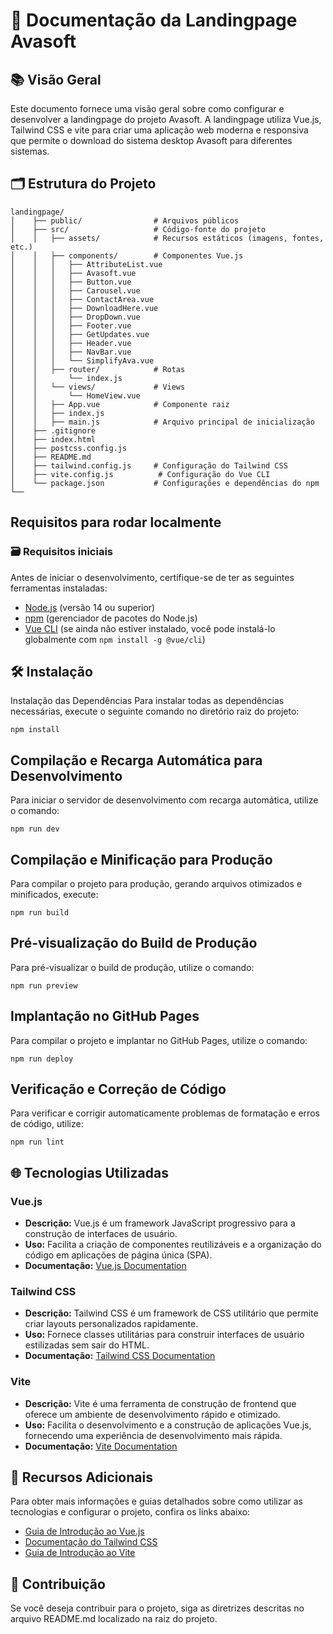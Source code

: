 # 📑 Documentação da Landingpage Avasoft

## 📚 Visão Geral

Este documento fornece uma visão geral sobre como configurar e desenvolver a landingpage do projeto Avasoft. A landingpage utiliza Vue.js, Tailwind CSS e vite para criar uma aplicação web moderna e responsiva que permite o download do sistema desktop Avasoft para diferentes sistemas.

## 🗂 Estrutura do Projeto

    landingpage/
    │    ├── public/                # Arquivos públicos
    │    ├── src/                   # Código-fonte do projeto
    │    │   ├── assets/            # Recursos estáticos (imagens, fontes, etc.)
    │    │   ├── components/        # Componentes Vue.js
    │    │   │   ├── AttributeList.vue
    │    │   │   ├── Avasoft.vue
    │    │   │   ├── Button.vue
    │    │   │   ├── Carousel.vue
    │    │   │   ├── ContactArea.vue
    │    │   │   ├── DownloadHere.vue
    │    │   │   ├── DropDown.vue
    │    │   │   ├── Footer.vue
    │    │   │   ├── GetUpdates.vue
    │    │   │   ├── Header.vue
    │    │   │   ├── NavBar.vue
    │    │   │   └── SimplifyAva.vue
    │    │   ├── router/            # Rotas
    │    │       └── index.js     
    │    │   └── views/             # Views
    │    │       └── HomeView.vue  
    │    │   ├── App.vue            # Componente raiz
    │    │   ├── index.js
    │    │   ├── main.js            # Arquivo principal de inicialização
    │    ├── .gitignore
    │    ├── index.html
    │    ├── postcss.config.js
    │    ├── README.md
    │    ├── tailwind.config.js     # Configuração do Tailwind CSS
    │    ├── vite.config.js          # Configuração do Vue CLI
    │    └── package.json           # Configurações e dependências do npm
    └──

## Requisitos para rodar localmente

### 🗃 Requisitos iniciais

Antes de iniciar o desenvolvimento, certifique-se de ter as seguintes ferramentas instaladas:

- [Node.js](https://nodejs.org/) (versão 14 ou superior)
- [npm](https://www.npmjs.com/) (gerenciador de pacotes do Node.js)
- [Vue CLI](https://cli.vuejs.org/) (se ainda não estiver instalado, você pode instalá-lo globalmente com `npm install -g @vue/cli`)


## 🛠️ Instalação

Instalação das Dependências
Para instalar todas as dependências necessárias, execute o seguinte comando no diretório raiz do projeto:

```
npm install
```

## Compilação e Recarga Automática para Desenvolvimento

Para iniciar o servidor de desenvolvimento com recarga automática, utilize o comando:

```
npm run dev
```

## Compilação e Minificação para Produção

Para compilar o projeto para produção, gerando arquivos otimizados e minificados, execute:

```
npm run build
```

## Pré-visualização do Build de Produção

Para pré-visualizar o build de produção, utilize o comando:

```
npm run preview
```

## Implantação no GitHub Pages

Para compilar o projeto e implantar no GitHub Pages, utilize o comando:

```
npm run deploy
```

## Verificação e Correção de Código

Para verificar e corrigir automaticamente problemas de formatação e erros de código, utilize:

```
npm run lint
```

## 🌐 Tecnologias Utilizadas

### Vue.js

- **Descrição:** Vue.js é um framework JavaScript progressivo para a construção de interfaces de usuário.
- **Uso:** Facilita a criação de componentes reutilizáveis e a organização do código em aplicações de página única (SPA).
- **Documentação:** [Vue.js Documentation](https://vuejs.org/v2/guide/)

### Tailwind CSS

- **Descrição:** Tailwind CSS é um framework de CSS utilitário que permite criar layouts personalizados rapidamente.
- **Uso:** Fornece classes utilitárias para construir interfaces de usuário estilizadas sem sair do HTML.
- **Documentação:** [Tailwind CSS Documentation](https://tailwindcss.com/docs)

### Vite

- **Descrição:** Vite é uma ferramenta de construção de frontend que oferece um ambiente de desenvolvimento rápido e otimizado.
- **Uso:** Facilita o desenvolvimento e a construção de aplicações Vue.js, fornecendo uma experiência de desenvolvimento mais rápida.
- **Documentação:** [Vite Documentation](https://vitejs.dev/guide/)

## 📖 Recursos Adicionais

Para obter mais informações e guias detalhados sobre como utilizar as tecnologias e configurar o projeto, confira os links abaixo:

- [Guia de Introdução ao Vue.js](https://vuejs.org/v2/guide/)
- [Documentação do Tailwind CSS](https://tailwindcss.com/docs)
- [Guia de Introdução ao Vite](https://vitejs.dev/guide/)

## 🤝 Contribuição

Se você deseja contribuir para o projeto, siga as diretrizes descritas no arquivo README.md localizado na raiz do projeto.
